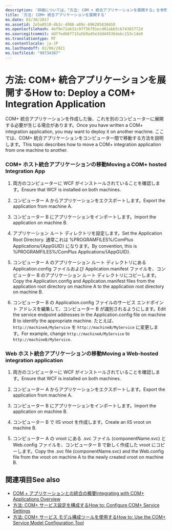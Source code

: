 ```yaml
---
description: '詳細については、「方法: COM + 統合アプリケーションを展開する」を参照してください。'
title: '方法: COM+ 統合アプリケーションを展開する'
ms.date: 03/30/2017
ms.assetid: 2e5a0510-db3c-4988-a09c-696285836650
ms.openlocfilehash: 4bf9e72a631c97f3b791ecd01abb5cb74365772d
ms.sourcegitcommit: ddf7edb67715a5b9a45e3dd44536dabc153c1de0
ms.translationtype: MT
ms.contentlocale: ja-JP
ms.lasthandoff: 02/06/2021
ms.locfileid: "99734387"
---
```

# <a name="how-to-deploy-a-com-integration-application"></a><span data-ttu-id="47d80-103">方法: COM+ 統合アプリケーションを展開する</span><span class="sxs-lookup"><span data-stu-id="47d80-103">How to: Deploy a COM+ Integration Application</span></span>

<span data-ttu-id="47d80-104">COM+ 統合アプリケーションを作成した後、これを別のコンピューターに展開する必要が生じる場合があります。</span><span class="sxs-lookup"><span data-stu-id="47d80-104">Once you have written a COM+ integration application, you may want to deploy it on another machine.</span></span> <span data-ttu-id="47d80-105">ここでは、COM+ 統合アプリケーションをコンピューター間で移動する方法を説明します。</span><span class="sxs-lookup"><span data-stu-id="47d80-105">This topic describes how to move a COM+ integration application from one machine to another.</span></span>  
  
### <a name="moving-a-com-hosted-integration-app"></a><span data-ttu-id="47d80-106">COM+ ホスト統合アプリケーションの移動</span><span class="sxs-lookup"><span data-stu-id="47d80-106">Moving a COM+ hosted Integration App</span></span>  
  
1. <span data-ttu-id="47d80-107">両方のコンピューターに WCF がインストールされていることを確認します。</span><span class="sxs-lookup"><span data-stu-id="47d80-107">Ensure that WCF is installed on both machines.</span></span>  
  
2. <span data-ttu-id="47d80-108">コンピューター A からアプリケーションをエクスポートします。</span><span class="sxs-lookup"><span data-stu-id="47d80-108">Export the application from machine A.</span></span>  
  
3. <span data-ttu-id="47d80-109">コンピューター B にアプリケーションをインポートします。</span><span class="sxs-lookup"><span data-stu-id="47d80-109">Import the application on machine B.</span></span>  
  
4. <span data-ttu-id="47d80-110">アプリケーション ルート ディレクトリを設定します。</span><span class="sxs-lookup"><span data-stu-id="47d80-110">Set the Application Root Directory.</span></span> <span data-ttu-id="47d80-111">通常これは %PROGRAMFILES%/ComPlus Applications/{AppGUID} になります。</span><span class="sxs-lookup"><span data-stu-id="47d80-111">By convention, this is %PROGRAMFILES%/ComPlus Applications/{AppGUID}.</span></span>  
  
5. <span data-ttu-id="47d80-112">コンピューター A のアプリケーション ルート ディレクトリにある Application.config ファイルおよび Application.manifest ファイルを、コンピューター B のアプリケーション ルート ディレクトリにコピーします。</span><span class="sxs-lookup"><span data-stu-id="47d80-112">Copy the Application.config and Application.manifest files from the application root directory on machine A to the application root directory on machine B.</span></span>  
  
6. <span data-ttu-id="47d80-113">コンピューター B の Application.config ファイルのサービス エンドポイント アドレスを編集して、コンピューター B が識別されるようにします。</span><span class="sxs-lookup"><span data-stu-id="47d80-113">Edit the service endpoint addresses in the Application.config file on machine B to identify the appropriate machine.</span></span> <span data-ttu-id="47d80-114">たとえば、`http://machineA/MyService` を `http://machineB/MyService` に変更します。</span><span class="sxs-lookup"><span data-stu-id="47d80-114">For example, change `http://machineA/MyService` to `http://machineB/MyService`.</span></span>  
  
### <a name="moving-a-web-hosted-integration-application"></a><span data-ttu-id="47d80-115">Web ホスト統合アプリケーションの移動</span><span class="sxs-lookup"><span data-stu-id="47d80-115">Moving a Web-hosted integration application</span></span>  
  
1. <span data-ttu-id="47d80-116">両方のコンピューターに WCF がインストールされていることを確認します。</span><span class="sxs-lookup"><span data-stu-id="47d80-116">Ensure that WCF is installed on both machines.</span></span>  
  
2. <span data-ttu-id="47d80-117">コンピューター A からアプリケーションをエクスポートします。</span><span class="sxs-lookup"><span data-stu-id="47d80-117">Export the application from machine A.</span></span>  
  
3. <span data-ttu-id="47d80-118">コンピューター B にアプリケーションをインポートします。</span><span class="sxs-lookup"><span data-stu-id="47d80-118">Import the application on machine B.</span></span>  
  
4. <span data-ttu-id="47d80-119">コンピューター B で IIS vroot を作成します。</span><span class="sxs-lookup"><span data-stu-id="47d80-119">Create an IIS vroot on machine B.</span></span>  
  
5. <span data-ttu-id="47d80-120">コンピューター A の vroot にある .svc ファイル (componentName.svc) と Web.config ファイルを、コンピューター B で新しく作成した vroot にコピーします。</span><span class="sxs-lookup"><span data-stu-id="47d80-120">Copy the .svc file (componentName.svc) and the Web.config file from the vroot on machine A to the newly created vroot on machine B.</span></span>  
  
## <a name="see-also"></a><span data-ttu-id="47d80-121">関連項目</span><span class="sxs-lookup"><span data-stu-id="47d80-121">See also</span></span>

- [<span data-ttu-id="47d80-122">COM + アプリケーションとの統合の概要</span><span class="sxs-lookup"><span data-stu-id="47d80-122">Integrating with COM+ Applications Overview</span></span>](integrating-with-com-plus-applications-overview.md)
- [<span data-ttu-id="47d80-123">方法: COM+ サービス設定を構成する</span><span class="sxs-lookup"><span data-stu-id="47d80-123">How to: Configure COM+ Service Settings</span></span>](how-to-configure-com-service-settings.md)
- [<span data-ttu-id="47d80-124">方法: COM+ サービス モデル構成ツールを使用する</span><span class="sxs-lookup"><span data-stu-id="47d80-124">How to: Use the COM+ Service Model Configuration Tool</span></span>](how-to-use-the-com-service-model-configuration-tool.md)
